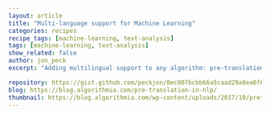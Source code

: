 ```yaml
---
layout: article
title: "Multi-language support for Machine Learning"
categories: recipes
recipe_tags: [machine-learning, text-analysis]
tags: [machine-learning, text-analysis]
show_related: false
author: jon_peck
excerpt: "Adding multilingual support to any algorithm: pre-translation in NLP."

repository: https://gist.github.com/peckjon/0ec007bcbb66a5caad29a8ea0f6d8e77
blog: https://blog.algorithmia.com/pre-translation-in-nlp/
thumbnail: https://blog.algorithmia.com/wp-content/uploads/2017/10/pretranslation_splash.png
---
```

